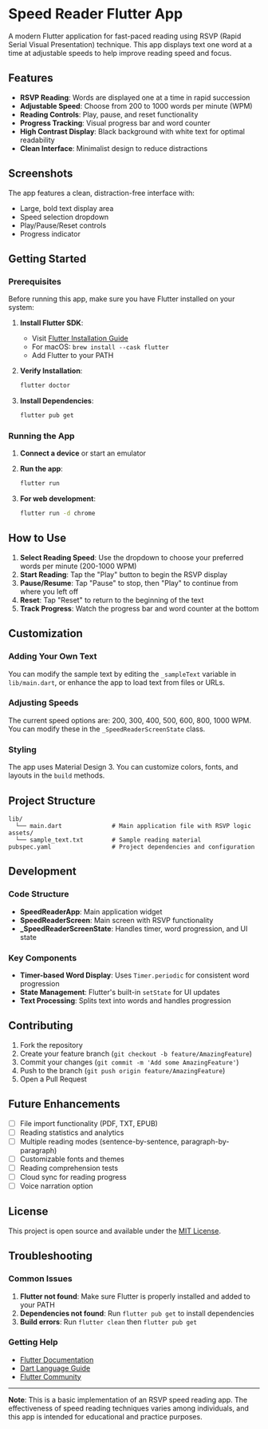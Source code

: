 # Speed Reader Flutter App

A modern Flutter application for fast-paced reading using RSVP (Rapid Serial Visual Presentation) technique. This app displays text one word at a time at adjustable speeds to help improve reading speed and focus.

## Features

- **RSVP Reading**: Words are displayed one at a time in rapid succession
- **Adjustable Speed**: Choose from 200 to 1000 words per minute (WPM)
- **Reading Controls**: Play, pause, and reset functionality
- **Progress Tracking**: Visual progress bar and word counter
- **High Contrast Display**: Black background with white text for optimal readability
- **Clean Interface**: Minimalist design to reduce distractions

## Screenshots

The app features a clean, distraction-free interface with:
- Large, bold text display area
- Speed selection dropdown
- Play/Pause/Reset controls
- Progress indicator

## Getting Started

### Prerequisites

Before running this app, make sure you have Flutter installed on your system:

1. **Install Flutter SDK**:
   - Visit [Flutter Installation Guide](https://docs.flutter.dev/get-started/install)
   - For macOS: `brew install --cask flutter`
   - Add Flutter to your PATH

2. **Verify Installation**:
   ```bash
   flutter doctor
   ```

3. **Install Dependencies**:
   ```bash
   flutter pub get
   ```

### Running the App

1. **Connect a device** or start an emulator

2. **Run the app**:
   ```bash
   flutter run
   ```

3. **For web development**:
   ```bash
   flutter run -d chrome
   ```

## How to Use

1. **Select Reading Speed**: Use the dropdown to choose your preferred words per minute (200-1000 WPM)
2. **Start Reading**: Tap the "Play" button to begin the RSVP display
3. **Pause/Resume**: Tap "Pause" to stop, then "Play" to continue from where you left off
4. **Reset**: Tap "Reset" to return to the beginning of the text
5. **Track Progress**: Watch the progress bar and word counter at the bottom

## Customization

### Adding Your Own Text

You can modify the sample text by editing the `_sampleText` variable in `lib/main.dart`, or enhance the app to load text from files or URLs.

### Adjusting Speeds

The current speed options are: 200, 300, 400, 500, 600, 800, 1000 WPM. You can modify these in the `_SpeedReaderScreenState` class.

### Styling

The app uses Material Design 3. You can customize colors, fonts, and layouts in the `build` methods.

## Project Structure

```
lib/
  └── main.dart              # Main application file with RSVP logic
assets/
  └── sample_text.txt        # Sample reading material
pubspec.yaml                 # Project dependencies and configuration
```

## Development

### Code Structure

- **SpeedReaderApp**: Main application widget
- **SpeedReaderScreen**: Main screen with RSVP functionality
- **_SpeedReaderScreenState**: Handles timer, word progression, and UI state

### Key Components

- **Timer-based Word Display**: Uses `Timer.periodic` for consistent word progression
- **State Management**: Flutter's built-in `setState` for UI updates
- **Text Processing**: Splits text into words and handles progression

## Contributing

1. Fork the repository
2. Create your feature branch (`git checkout -b feature/AmazingFeature`)
3. Commit your changes (`git commit -m 'Add some AmazingFeature'`)
4. Push to the branch (`git push origin feature/AmazingFeature`)
5. Open a Pull Request

## Future Enhancements

- [ ] File import functionality (PDF, TXT, EPUB)
- [ ] Reading statistics and analytics
- [ ] Multiple reading modes (sentence-by-sentence, paragraph-by-paragraph)
- [ ] Customizable fonts and themes
- [ ] Reading comprehension tests
- [ ] Cloud sync for reading progress
- [ ] Voice narration option

## License

This project is open source and available under the [MIT License](LICENSE).

## Troubleshooting

### Common Issues

1. **Flutter not found**: Make sure Flutter is properly installed and added to your PATH
2. **Dependencies not found**: Run `flutter pub get` to install dependencies
3. **Build errors**: Run `flutter clean` then `flutter pub get`

### Getting Help

- [Flutter Documentation](https://docs.flutter.dev/)
- [Dart Language Guide](https://dart.dev/guides)
- [Flutter Community](https://flutter.dev/community)

---

**Note**: This is a basic implementation of an RSVP speed reading app. The effectiveness of speed reading techniques varies among individuals, and this app is intended for educational and practice purposes.
